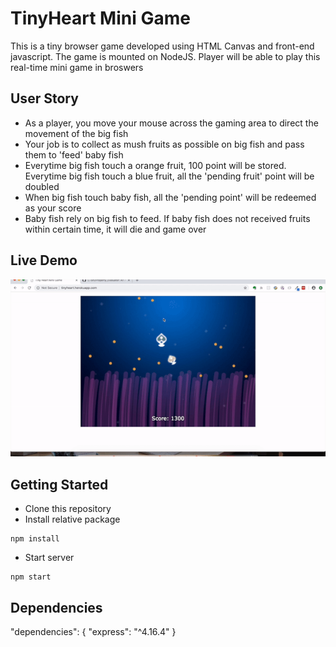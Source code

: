 # TinyHeart Mini Game
This is a tiny browser game developed using HTML Canvas and front-end javascript. The game is mounted on NodeJS. Player will be able to play this real-time mini game in broswers

## User Story
 - As a player, you move your mouse across the gaming area to direct the movement of the big fish
 - Your job is to collect as mush fruits as possible on big fish and pass them to 'feed' baby fish
 - Everytime big fish touch a orange fruit, 100 point will be stored. Everytime big fish touch a blue fruit, all the 'pending fruit' point will be doubled
 - When big fish touch baby fish, all the 'pending point' will be redeemed as your score
 - Baby fish rely on big fish to feed. If baby fish does not received fruits within certain time, it will die and game over

## Live Demo
![1](./docs/tinyheart.gif)

## Getting Started
 * Clone this repository
 * Install relative package
 ```
 npm install
 ```
* Start server
```
npm start
```

## Dependencies
  "dependencies": {
    "express": "^4.16.4"
  }